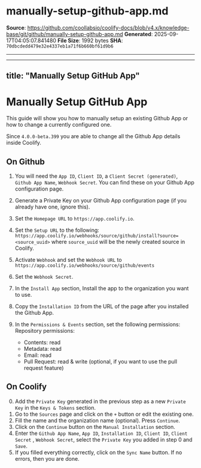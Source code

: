 # manually-setup-github-app.md

**Source**: https://github.com/coollabsio/coolify-docs/blob/v4.x/knowledge-base/git/github/manually-setup-github-app.md
**Generated**: 2025-09-17T04:05:07.841480
**File Size**: 1992 bytes
**SHA**: `70dbcdedd479e32e4337eb1a71f6b660bf61d9b6`

---

---
title: "Manually Setup GitHub App"
---

# Manually Setup GitHub App
This guide will show you how to manually setup an existing Github App or how to change a currently configured one.

Since `4.0.0-beta.399` you are able to change all the Github App details inside Coolify.


## On Github
1. You will need the `App ID`, `Client ID`, a `Client Secret (generated)`, `Github App Name`, `Webhook Secret`. You can find these on your Github App configuration page.
2. Generate a Private Key on your Github App configuration page (if you already have one, ignore this).


3. Set the `Homepage URL` to `https://app.coolify.io`.
4. Set the `Setup URL` to the following: `https://app.coolify.io/webhooks/source/github/install?source=<source_uuid>` where `source_uuid` will be the newly created source in Coolify.
5. Activate `Webhook` and set the `Webhook URL` to `https://app.coolify.io/webhooks/source/github/events`
6. Set the `Webhook Secret`.
7. In the `Install App` section, Install the app to the organization you want to use.
8. Copy the `Installation ID` from the URL of the page after you installed the Github App.
9. In the `Permissions & Events` section, set the following permissions:
   Repository permissions:
    - Contents: read
    - Metadata: read
    - Email: read
    - Pull Request: read & write (optional, if you want to use the pull request feature)


## On Coolify
0. Add the `Private Key` generated in the previous step as a new `Private Key` in the `Keys & Tokens` section.
1. Go to the `Sources` page and click on the `+` button or edit the existing one.
2. Fill the name and the organization name (optional). Press `Continue`.
3. Click on the `Continue` button on the `Manual Installation` section.
4. Enter the `Github App Name`, `App ID`, `Installation ID`, `Client ID`, `Client Secret` , `Webhook Secret`, select the `Private Key` you added in step 0 and `Save`.
5. If you filled everything correctly, click on the `Sync Name` button. If no errors, then you are done.
